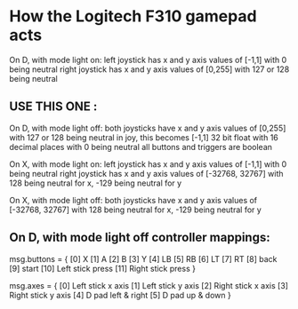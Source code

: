 # How the Logitech F310 gamepad acts

On D, with mode light on:
    left joystick has x and y axis values of [-1,1] with 0 being neutral
    right joystick has x and y axis values of [0,255] with 127 or 128 being neutral

## USE THIS ONE :
On D, with mode light off:
    both joysticks have x and y axis values of [0,255] with 127 or 128 being neutral
        in joy, this becomes [-1,1] 32 bit float with 16 decimal places with 0 being neutral
    all buttons and triggers are boolean

On X, with mode light on:
    left joystick has x and y axis values of [-1,1] with 0 being neutral
    right joystick has x and y axis values of [-32768, 32767] with 128 being neutral for x, -129 being neutral for y

On X, with mode light off:
    both joysticks have x and y axis values of [-32768, 32767] with 128 being neutral for x, -129 being neutral for y


## On D, with mode light off controller mappings:

msg.buttons = {
    [0]     X
    [1]     A
    [2]     B
    [3]     Y
    [4]     LB
    [5]     RB
    [6]     LT
    [7]     RT
    [8]     back
    [9]     start
    [10]    Left stick press
    [11]    Right stick press
} 

msg.axes = {
    [0]     Left stick x axis
    [1]     Left stick y axis
    [2]     Right stick x axis
    [3]     Right stick y axis
    [4]     D pad left & right
    [5]     D pad up & down
}
